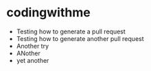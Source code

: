 # codingwithme

* Testing how to generate a pull request
* Testing how to generate another pull request
* Another try
* ANother
* yet another
